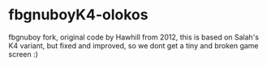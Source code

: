 # fbgnuboyK4-olokos
fbgnuboy fork, original code by Hawhill from 2012, this is based on Salah's K4 variant, but fixed and improved, so we dont get a tiny and broken game screen :)
